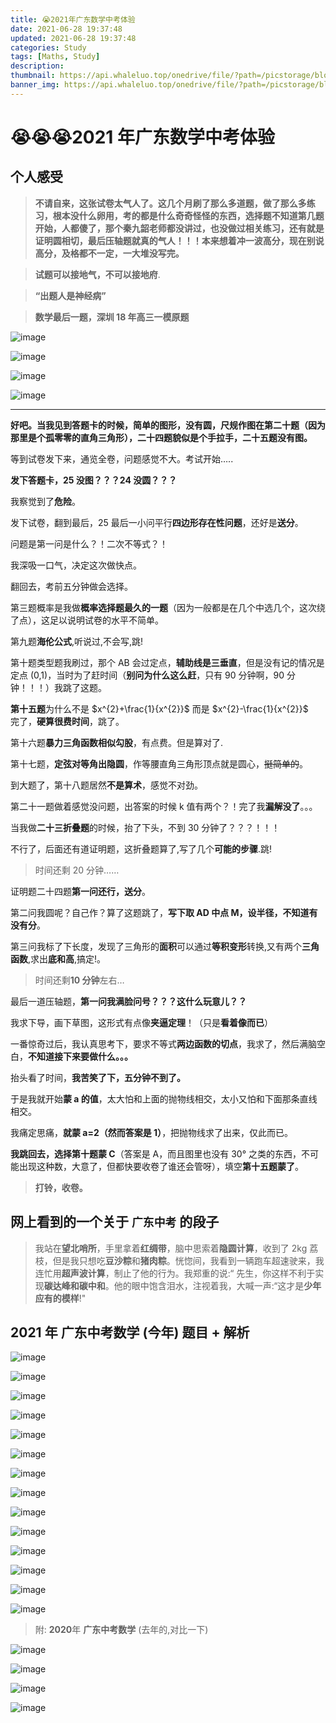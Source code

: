 ```yaml
---
title: 😭2021年广东数学中考体验
date: 2021-06-28 19:37:48
updated: 2021-06-28 19:37:48
categories: Study
tags: [Maths, Study]
description:
thumbnail: https://api.whaleluo.top/onedrive/file/?path=/picstorage/blog/old/20210629014311.png
banner_img: https://api.whaleluo.top/onedrive/file/?path=/picstorage/blog/old/20210629014311.png
---
```


# 😭😭😭2021 年广东数学中考体验

## 个人感受

> **不请自来，这张试卷太气人了。这几个月刷了那么多道题，做了那么多练习，根本没什么卵用，考的都是什么奇奇怪怪的东西，选择题不知道第几题开始，人都傻了，那个秦九韶老师都没讲过，也没做过相关练习，还有就是证明圆相切，最后压轴题就真的气人！！！本来想着冲一波高分，现在别说高分，及格都不一定，一大堆没写完。**

> **试题可以接地气，不可以接地府**.

> **“出题人是神经病”**

> **数学最后一题，深圳 18 年高三一模原题**

![image](https://api.whaleluo.top/onedrive/file/?path=/picstorage/blog/old/20210629023311.jpeg&webp=true)

![image](https://api.whaleluo.top/onedrive/file/?path=/picstorage/blog/old/20210629023333.jpeg&webp=true)

![image](https://api.whaleluo.top/onedrive/file/?path=/picstorage/blog/old/20210629023357.jpeg&webp=true)

![image](https://api.whaleluo.top/onedrive/file/?path=/picstorage/blog/old/20210629023434.jpeg&webp=true)

---

**好吧。当我见到答题卡的时候，简单的图形，没有圆，尺规作图在第二十题（因为那里是个孤零零的直角三角形），二十四题貌似是个手拉手，二十五题没有图。**

等到试卷发下来，通览全卷，问题感觉不大。考试开始…..

**发下答题卡，25 没图？？？24 没圆？？？**

我察觉到了**危险**。

发下试卷，翻到最后，25 最后一小问平行**四边形存在性问题**，还好是**送分**。

问题是第一问是什么？！二次不等式？！

我深吸一口气，决定这次做快点。

翻回去，考前五分钟做会选择。

第三题概率是我做**概率选择题最久的一题**（因为一般都是在几个中选几个，这次绕了点），这足以说明试卷的水平不简单。

第九题**海伦公式**,听说过,不会写,跳!

第十题类型题我刷过，那个 AB 会过定点，**辅助线是三垂直**，但是没有记的情况是定点 (0,1)，当时为了赶时间（**别问为什么这么赶**，只有 90 分钟啊，90 分钟！！！）我跳了这题。

**第十五题**为什么不是 $x^{2}+\frac{1}{x^{2}}$ 而是 $x^{2}-\frac{1}{x^{2}}$  
完了，**硬算很费时间**，跳了。

第十六题**暴力三角函数相似勾股**，有点费。但是算对了.

第十七题，**定弦对等角出隐圆**，作等腰直角三角形顶点就是圆心，~~挺简单的~~。

到大题了，第十八题居然**不是算术**，感觉不对劲。

第二十一题做着感觉没问题，出答案的时候 k 值有两个？！完了我**漏解没了**。。。

当我做**二十三折叠题**的时候，抬了下头，不到 30 分钟了？？？！！！

不行了，后面还有道证明题，这折叠题算了,写了几个**可能的步骤**.跳!

> 时间还剩 20 分钟……

证明题二十四题**第一问还行，送分**。

第二问我圆呢？自己作？算了这题跳了，**写下取 AD 中点 M，设半径，不知道有没有分**。

第三问我标了下长度，发现了三角形的**面积**可以通过**等积变形**转换,又有两个**三角函数**,求出**底和高**,搞定!。

> 时间还剩**10 分钟**左右…

最后一道压轴题，**第一问我满脸问号？？？这什么玩意儿？？**

我求下导，画下草图，这形式有点像**夹逼定理**！（只是**看着像而已**）

一番惊奇过后，我认真思考下，要求不等式**两边函数的切点**，我求了，然后满脑空白，**不知道接下来要做什么。。。**

抬头看了时间，**我苦笑了下，五分钟不到了。**

于是我就开始**蒙 a 的值**，太大怕和上面的抛物线相交，太小又怕和下面那条直线相交。

我痛定思痛，**就蒙 a=2（然而答案是 1）**，把抛物线求了出来，仅此而已。

**我跳回去，选择第十题蒙 C**（答案是 A，而且图里也没有 30° 之类的东西，不可能出现这种数，大意了，但都快要收卷了谁还会管呀），填空**第十五题蒙了**。

> **打铃，收卷。**

## 网上看到的一个关于 `广东中考` 的段子

> 我站在**望北哨所**，手里拿着**红绸带**，脑中思索着**隐圆计算**，收到了 2kg 荔枝，但是我只想吃**豆沙粽**和**猪肉粽**。恍惚间，我看到一辆跑车超速驶来，我连忙用**超声波计算**，制止了他的行为。我郑重的说:“ 先生，你这样不利于实现**碳达峰和碳中和**。他的眼中饱含泪水，注视着我，大喊一声:“这才是**少年应有的模样**!"

## **2021** 年 **广东中考数学** (**今年**) 题目 + 解析

![image](https://api.whaleluo.top/onedrive/file/?path=/picstorage/blog/old/20210629015828.png&webp=true)

![image](https://api.whaleluo.top/onedrive/file/?path=/picstorage/blog/old/20210629015859.png&webp=true)

![image](https://api.whaleluo.top/onedrive/file/?path=/picstorage/blog/old/20210629015950.png&webp=true)

![image](https://api.whaleluo.top/onedrive/file/?path=/picstorage/blog/old/20210629020000.png&webp=true)

![image](https://api.whaleluo.top/onedrive/file/?path=/picstorage/blog/old/20210629020011.png&webp=true)

![image](https://api.whaleluo.top/onedrive/file/?path=/picstorage/blog/old/20210629020026.png&webp=true)

![image](https://api.whaleluo.top/onedrive/file/?path=/picstorage/blog/old/20210629020045.png&webp=true)

![image](https://api.whaleluo.top/onedrive/file/?path=/picstorage/blog/old/20210629020057.png&webp=true)

![image](https://api.whaleluo.top/onedrive/file/?path=/picstorage/blog/old/20210629020109.png&webp=true)

![image](https://api.whaleluo.top/onedrive/file/?path=/picstorage/blog/old/20210629020123.png&webp=true)

![image](https://api.whaleluo.top/onedrive/file/?path=/picstorage/blog/old/20210629020134.png&webp=true)

![image](https://api.whaleluo.top/onedrive/file/?path=/picstorage/blog/old/20210629020207.png&webp=true)

![image](https://api.whaleluo.top/onedrive/file/?path=/picstorage/blog/old/20210629020229.png&webp=true)

![image](https://api.whaleluo.top/onedrive/file/?path=/picstorage/blog/old/20210629020320.png&webp=true)

> 附: **2020**年 **广东中考数学** (去年的,对比一下)

![image](https://api.whaleluo.top/onedrive/file/?path=/picstorage/blog/old/20210629014918.jpg&webp=true)

![image](https://api.whaleluo.top/onedrive/file/?path=/picstorage/blog/old/20210629014936.jpg&webp=true)

![image](https://api.whaleluo.top/onedrive/file/?path=/picstorage/blog/old/20210629015036.jpg&webp=true)

![image](https://api.whaleluo.top/onedrive/file/?path=/picstorage/blog/old/20210629015051.jpeg&webp=true)

